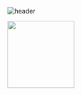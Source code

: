 ![header](https://capsule-render.vercel.app/api?type=cylinder&color=0:e44d26,100:f16529&height=80&section=header&text=Hi%20Everyone!&fontSize=40&animation=fadeIn)
<div aling=center>
  <img height=150px src="https://streak-stats.demolab.com?user=BDeuDev&theme=algolia">
</div>


